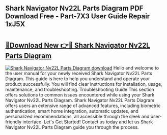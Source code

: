 ## Shark Navigator Nv22L Parts Diagram PDF Download Free - Part-7X3 User Guide Repair 1xJ5X

# <h2><a href="http://dfhjeqj.blite.top/?on=Shark+Navigator+Nv22L+Parts+Diagram">🔗Download New 👉🔴 Shark Navigator Nv22L Parts Diagram</a></h2>

[![Shark Navigator Nv22L Parts Diagram download](https://i.imgur.com/lujVjoI.png)](http://dfhjeqj.blite.top/?on=Shark+Navigator+Nv22L+Parts+Diagram)
Hello and welcome to the user manual for your newly received Shark Navigator Nv22L Parts Diagram. This guide is here to help you understand and operate your product successfully. You will find clear instructions for installation, usage, maintenance, and troubleshooting. Troubleshooting Guide This section offers solutions to common issues encountered while using your Shark Navigator Nv22L Parts Diagram. Shark Navigator Nv22L Parts Diagram offers users an extensive range of advanced features, including biometric authentication, smart home integration, automatic updates, and personalized recommendations, all accessible through the sleek and user-friendly interface. Let's Get Started! Contact us today and let us Shark Navigator Nv22L Parts Diagram guide you through the process.
